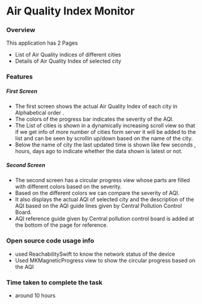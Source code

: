 
# Air Quality Index Monitor
 ### Overview
This application has 2 Pages
- List of Air Quality indices of different cities
- Details of Air Quality Index of selected city

### Features
##### _First Screen_

 - The first screen shows the actual Air Quality Index of each city in Alphabetical order .
 - The colors of the progress bar indicates the severity of the AQI. 
 - The List of cities is shown in a dynamically increasing scroll view so that if we get info of more number of cities form server it will be added to the list and can be seen by scrollin up/down based on the name of the city. 
 - Below the name of city the last updated time is shown like few seconds , hours, days ago to indicate whether the data shown is latest or not.
##### _Second Screen_
- The second screen has a circular progress view whose parts are filled with different colors based on the severity. 
- Based on the different colors we can compare the severity of AQI. 
- It also displays the actual AQI of selected city and the description of the AQI based on the AQI guide lines given by Central Pollution Control Board.
- AQI reference guide given by Central pollution control board is added at the bottom of the page for reference.

### Open source code usage info
- used ReachabilitySwift to know the network status of the device
- Used MKMagneticProgress view to show the circular progress based on the AQI

### Time taken to complete the task
-  around 10 hours
